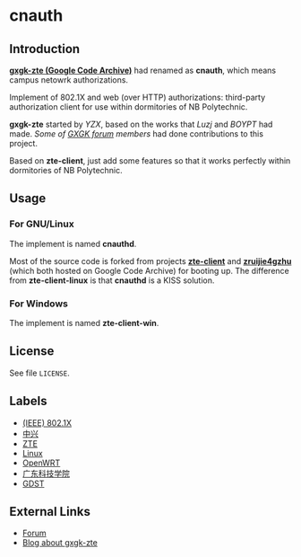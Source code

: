 # cnauth
## Introduction
**[gxgk-zte (Google Code Archive)](https://code.google.com/archive/p/gxgk-zte/)** had renamed as **cnauth**, which means campus netowrk authorizations.

Implement of 802.1X and web (over HTTP) authorizations: third-party authorization client for use within dormitories of NB Polytechnic.

**gxgk-zte** started by *YZX*, based on the works that *Luzj* and *BOYPT* had made. *Some of [GXGK forum](http://bbs.gxgk.cc/) members* had done contributions to this project.

Based on **zte-client**, just add some features so that it works perfectly within dormitories of NB Polytechnic.

## Usage
### For **GNU/Linux**
The implement is named **cnauthd**.

Most of the source code is forked from projects **[zte-client](https://code.google.com/archive/p/zte-client/)** and **[zruijie4gzhu](https://code.google.com/archive/p/zruijie4gzhu/)** (which both hosted on Google Code Archive) for booting up.
The difference from **zte-client-linux** is that **cnauthd** is a KISS solution.

### For **Windows**
The implement is named **zte-client-win**.

## License
See file `LICENSE`.

## Labels
* [(IEEE) 802.1X](https://code.google.com/archive/search?q=domain:code.google.com%20label:802.1x)
* [中兴](https://code.google.com/archive/search?q=domain:code.google.com%20label:%E4%B8%AD%E5%85%B4)
* [ZTE](https://code.google.com/archive/search?q=domain:code.google.com%20label:zte)
* [Linux](https://code.google.com/archive/search?q=domain:code.google.com%20label:linux)
* [OpenWRT](https://code.google.com/archive/search?q=domain:code.google.com%20label:openwrt)
* [广东科技学院](https://code.google.com/archive/search?q=domain:code.google.com%20label:%E5%B9%BF%E4%B8%9C%E7%A7%91%E6%8A%80%E5%AD%A6%E9%99%A2)
* [GDST](https://code.google.com/archive/search?q=domain:code.google.com%20label:gdst)

## External Links
* [Forum](http://bbs.gxgk.cc/thread-1242-1-1.html)
* [Blog about gxgk-zte](http://tpu01yzx.blog.163.com/blog/static/213788502012811335238/)
